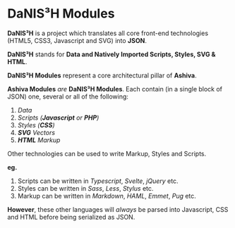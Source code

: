 # DaNIS³H Modules

**DaNIS³H** is a project which translates all core front-end technologies (HTML5, CSS3, Javascript and SVG) into **JSON**.

**DaNIS³H** stands for **Data and Natively Imported Scripts, Styles, SVG & HTML**.

**DaNIS³H Modules** represent a core architectural pillar of **Ashiva**.

**Ashiva Modules** *are* **DaNIS³H Modules**. Each contain (in a single block of JSON) one, several or all of the following:

1) *Data*
2) *Scripts (**Javascript** or **PHP**)*
3) *Styles (**CSS**)*
4) ***SVG** Vectors*
5) ***HTML** Markup*

Other technologies can be used to write Markup, Styles and Scripts.

**eg.**

1) Scripts can be written in *Typescript*, *Svelte*, *jQuery* etc.
2) Styles can be written in *Sass*, *Less*, *Stylus* etc.
3) Markup can be written in *Markdown*, *HAML*, *Emmet*, *Pug* etc.

**However**, these other languages will *always* be parsed into Javascript, CSS and HTML before being serialized as JSON.
